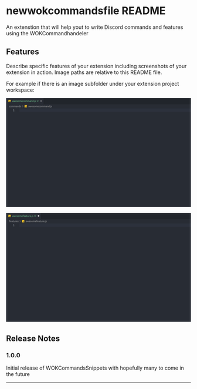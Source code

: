 # newwokcommandsfile README

An extenstion that will help yout to write Discord commands and features using the WOKCommandhandeler

## Features

Describe specific features of your extension including screenshots of your extension in action. Image paths are relative to this README file.

For example if there is an image subfolder under your extension project workspace:

![Command Demo](demos/com_demo_2.gif)

![Feature Demo](demos/feat_demo_1.gif)

## Release Notes

### 1.0.0

Initial release of WOKCommandsSnippets with hopefully many to come in the future

---

<!-- ## Working with Markdown

**Note:** You can author your README using Visual Studio Code.  Here are some useful editor keyboard shortcuts:

* Split the editor (`Cmd+\` on macOS or `Ctrl+\` on Windows and Linux)
* Toggle preview (`Shift+CMD+V` on macOS or `Shift+Ctrl+V` on Windows and Linux)
* Press `Ctrl+Space` (Windows, Linux) or `Cmd+Space` (macOS) to see a list of Markdown snippets

### For more information

* [Visual Studio Code's Markdown Support](http://code.visualstudio.com/docs/languages/markdown)
* [Markdown Syntax Reference](https://help.github.com/articles/markdown-basics/)

**Enjoy!** -->
